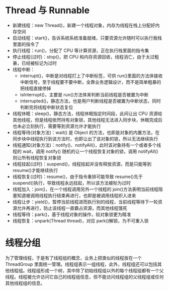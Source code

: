 # Thread 与 Runnable

- 新建线程：new Thread()，新建一个线程对象，内存为线程在栈上分配好内存空间
- 启动线程：start()，告诉系统系统准备就绪，只要资源允许随时可以执行我栈里面的指令了
- 执行线程：run()，分配了 CPU 等计算资源，正在执行栈里面的指令集
- 停止线程(过时)：stop()，把 CPU 和内存资源回收，线程消亡，由于太过粗暴，已经被标记为过时
- 线程中断：
  - interrupt()，中断是对线程打上了中断标签，可供 run()里面的方法体接收中断信号，至于线程要不要中断，全靠业务逻辑设计，而不是简单粗暴的把线程直接停掉
  - isInterrupt()，主要是 run()方法体来判断当前线程是否被置为中断
  - interrupted()，静态方法，也是用户判断线程是否被置为中断状态，同时判断完将线程中断状态复位
- 线程休眠：sleep()，静态方法，线程休眠指定时间段，此间让出 CPU 资源给其他线程，但是线程依然持有对象锁，其他线程无法进入同步块，休眠完成后也未必立刻执行，需要等到资源允许才能执行
- 线程等待(对象方法)：wait() 是 Object 的方法，也即是对象的内置方法，在同步块中线程执行到该方法时，也即让出了该对象的锁，所以无法继续执行
- 线程通知(对象方法)：notify()、notifyAll()，此时该对象持有一个或者多个线程的 wait，调用 notify() 随机的让一个线程恢复对象的锁，调用 notifyAll() 则让所有线程恢复对象锁
- 线程挂起(过时)：suspend()，线程挂起并没有释放资源，而是只能等到 resume()才能继续执行
- 线程恢复(过时)：resume()，由于指令重排可能导致 resume()先于 suspend()执行，导致线程永远挂起，所以该方法被标为过时
- 线程加入：join()，在一个线程调用另外一个线程的 join()方法表明当前线程阻塞知道被调用线程执行结束再进行，也即是被调用线程织入进来
- 线程让步：yield()，暂停当前线程进而执行别的线程，当前线程等待下一轮资源允许再进行，防止该线程一直霸占资源，而其他线程饿死
- 线程等待：park()，基于线程对象的操作，较对象锁更为精准
- 线程恢复：unpark(Thread thread)，对应 park()解锁，为不可重入锁

# 线程分组

为了管理线程，于是有了线程组的概念，业务上把类似的线程放在一个 ThreadGroup 里面统一管理。线程组表示一组线程，此外，线程组还可以包括其他线程组。线程组形成一个树，其中除了初始线程组以外的每个线程组都有一个父线程。线程被允许访问它自己的线程组信息，但不能访问线程组的父线程组或任何其他线程组的信息。
